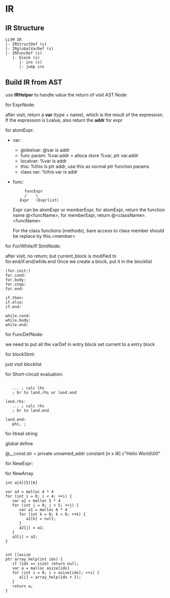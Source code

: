 # IR

## IR Structure 

```plaintext
LLVM IR
|- IRStructDef (s)
|- IRglobalVarDef (s)
|- IRFuncDef (s)
   |- block (s)
      |- ins (s)
      |- jump ins

```

## Build IR from AST

use **IRHelper** to handle value the return of visit AST Node

for ExprNode:

   after visit, return a **var** (type + name), which is the result of the expression. If the expression is Lvalue, also return the **addr** for expr 

for atomExpr:
- var:
   - globelvar: @var is addr
   - func param: 
      %var.addr = alloca
      store %var, ptr var.addr
   - localvar:  %var is addr
   - this:      %this is ptr addr, use this as normal ptr function params         
   - class var:
      %this.var is  addr
- func:
   ```plaintext
        funcExpr
        /    \
      Expr   (Exprlist)
   ```

   Expr can be atomExpr or memberExpr, for atomExpr, return the function name @\<funcName\>, for memberExpr, return @\<className\>.\<funcName\>  
      
   For the class functions (methods), bare access to class member should be replace by this.\<member\>

for For/While/If StmtNode:

   after visit, no return;
   but current_block is modified to for.end/if.end/while.end
   Once we create a block, put it in the blocklist

```plaintext
(for.init:)
for.cond:
for.body:
for.step:
for.end:

if.then:
if.else:
if.end:

while.cond:
while.body:
while.end:
```

for FuncDefNode:

   we need to put all the varDef in entry block
   set current to a entry block


for blockStmt:

   just visit blocklist


for Short-circuit evaluation:

```plaintext

   ... ; calc lhs
   ; br to land.rhs or land.end

land.rhs:
   ... ; calc rhs
   ; br to land.end

land.end:
   phi, ; 

```   

for litreal string

   global define
   
   @__const.str = private unnamed_addr constant [n x i8] c"Hello World\00"



for NewExpr:


for NewArray

```
int a[4][5][6]

var a3 = malloc 4 * 4
for (int i = 0; i < 4; ++i) {
   var a2 = malloc 5 * 4
   for (int j = 0; j < 5; ++j) {
      var a1 = malloc 6 * 4
      for (int k = 0; k < 6; ++k) {
         a1[k] = null;
      }
      a2[j] = a1;
   }
   a3[i] = a2;
}


int []asize
ptr array_help(int idx) {
   if (idx == size) return null;
   var a = malloc asize[idx]
   for (int i = 0; i < asize[idx]; ++i) {
      a[i] = array_help(idx + 1);
   }
   return a;
}
```


